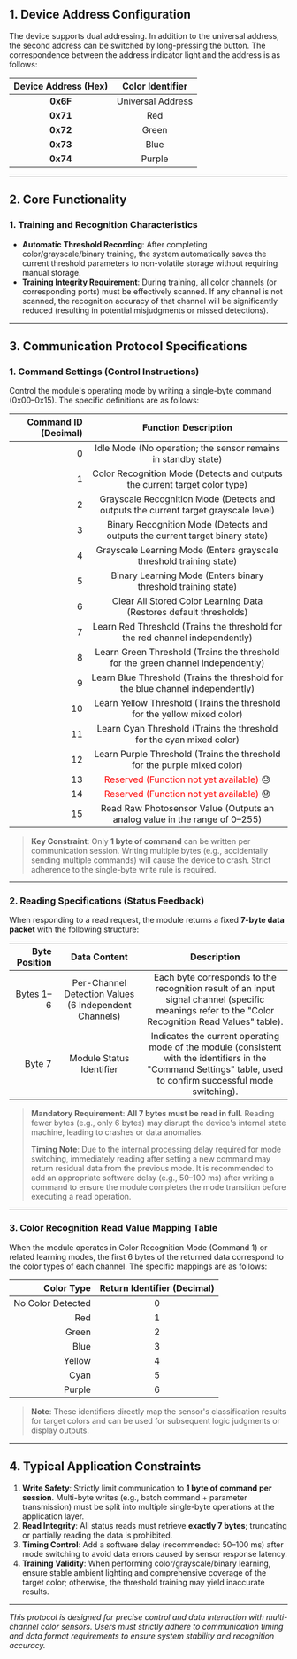  ## 1. Device Address Configuration

 The device supports dual addressing. In addition to the universal address, the second address can be switched by long-pressing the button. The correspondence between the address indicator light and the address is as follows:

 | Device Address (Hex) | Color Identifier  |
 | :------------------: | :---------------: |
 |       **0x6F**       | Universal Address |
 |       **0x71**       |        Red        |
 |       **0x72**       |       Green       |
 |       **0x73**       |       Blue        |
 |       **0x74**       |      Purple       |

------

 ## 2. Core Functionality

 ### 1. Training and Recognition Characteristics

 - **Automatic Threshold Recording**: After completing color/grayscale/binary training, the system automatically saves the current threshold parameters to non-volatile storage without requiring manual storage.
 - **Training Integrity Requirement**: During training, all color channels (or corresponding ports) must be effectively scanned. If any channel is not scanned, the recognition accuracy of that channel will be significantly reduced (resulting in potential misjudgments or missed detections).

------

 ## 3. Communication Protocol Specifications

 ### 1. Command Settings (Control Instructions)

 Control the module's operating mode by writing a single-byte command (0x00–0x15). The specific definitions are as follows:

 | Command ID (Decimal) |                     Function Description                     |
 | -------------------: | :----------------------------------------------------------: |
 |                    0 | Idle Mode (No operation; the sensor remains in standby state) |
 |                    1 | Color Recognition Mode (Detects and outputs the current target color type) |
 |                    2 | Grayscale Recognition Mode (Detects and outputs the current target grayscale level) |
 |                    3 | Binary Recognition Mode (Detects and outputs the current target binary state) |
 |                    4 | Grayscale Learning Mode (Enters grayscale threshold training state) |
 |                    5 | Binary Learning Mode (Enters binary threshold training state) |
 |                    6 | Clear All Stored Color Learning Data (Restores default thresholds) |
 |                    7 | Learn Red Threshold (Trains the threshold for the red channel independently) |
 |                    8 | Learn Green Threshold (Trains the threshold for the green channel independently) |
 |                    9 | Learn Blue Threshold (Trains the threshold for the blue channel independently) |
 |                   10 | Learn Yellow Threshold (Trains the threshold for the yellow mixed color) |
 |                   11 | Learn Cyan Threshold (Trains the threshold for the cyan mixed color) |
 |                   12 | Learn Purple Threshold (Trains the threshold for the purple mixed color) |
 |                   13 | <font color='red'>Reserved (Function not yet available)</font> :sweat: |
 |                   14 | <font color='red'>Reserved (Function not yet available)</font> :sweat: |
 |                   15 | Read Raw Photosensor Value (Outputs an analog value in the range of 0–255) |

 > **Key Constraint**: Only **1 byte of command** can be written per communication session. Writing multiple bytes (e.g., accidentally sending multiple commands) will cause the device to crash. Strict adherence to the single-byte write rule is required.

------

 ### 2. Reading Specifications (Status Feedback)

 When responding to a read request, the module returns a fixed **7-byte data packet** with the following structure:

 | Byte Position |                     Data Content                      |                         Description                          |
 | ------------: | :---------------------------------------------------: | :----------------------------------------------------------: |
 |     Bytes 1–6 | Per-Channel Detection Values (6 Independent Channels) | Each byte corresponds to the recognition result of an input signal channel (specific meanings refer to the "Color Recognition Read Values" table). |
 |        Byte 7 |               Module Status Identifier                | Indicates the current operating mode of the module (consistent with the identifiers in the "Command Settings" table, used to confirm successful mode switching). |

 > **Mandatory Requirement**: **All 7 bytes must be read in full**. Reading fewer bytes (e.g., only 6 bytes) may disrupt the device's internal state machine, leading to crashes or data anomalies.
 >
 > **Timing Note**: Due to the internal processing delay required for mode switching, immediately reading after setting a new command may return residual data from the previous mode. It is recommended to add an appropriate software delay (e.g., 50–100 ms) after writing a command to ensure the module completes the mode transition before executing a read operation.

------

 ### 3. Color Recognition Read Value Mapping Table

 When the module operates in Color Recognition Mode (Command 1) or related learning modes, the first 6 bytes of the returned data correspond to the color types of each channel. The specific mappings are as follows:

|        Color Type | Return Identifier (Decimal) |
| ----------------: | :-------------------------: |
| No Color Detected |              0              |
|               Red |              1              |
|             Green |              2              |
|              Blue |              3              |
|            Yellow |              4              |
|              Cyan |              5              |
|            Purple |              6              |

 > **Note**: These identifiers directly map the sensor's classification results for target colors and can be used for subsequent logic judgments or display outputs.

------

 ## 4. Typical Application Constraints

 1. **Write Safety**: Strictly limit communication to **1 byte of command per session**. Multi-byte writes (e.g., batch command + parameter transmission) must be split into multiple single-byte operations at the application layer.
 2. **Read Integrity**: All status reads must retrieve **exactly 7 bytes**; truncating or partially reading the data is prohibited.
 3. **Timing Control**: Add a software delay (recommended: 50–100 ms) after mode switching to avoid data errors caused by sensor response latency.
 4. **Training Validity**: When performing color/grayscale/binary learning, ensure stable ambient lighting and comprehensive coverage of the target color; otherwise, the threshold training may yield inaccurate results.

------

 *This protocol is designed for precise control and data interaction with multi-channel color sensors. Users must strictly adhere to communication timing and data format requirements to ensure system stability and recognition accuracy.*